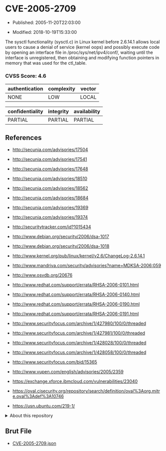 # CVE-2005-2709

- Published: 2005-11-20T22:03:00

- Modified: 2018-10-19T15:33:00

The sysctl functionality (sysctl.c) in Linux kernel before 2.6.14.1 allows local users to cause a denial of service (kernel oops) and possibly execute code by opening an interface file in /proc/sys/net/ipv4/conf/, waiting until the interface is unregistered, then obtaining and modifying function pointers in memory that was used for the ctl_table.

### CVSS Score: **4.6**

| authentication | complexity | vector |
| --- | --- | --- |
| NONE | LOW | LOCAL |

| confidentiality | integrity | availability |
| --- | --- | --- |
| PARTIAL | PARTIAL | PARTIAL |

## References

* http://secunia.com/advisories/17504

* http://secunia.com/advisories/17541

* http://secunia.com/advisories/17648

* http://secunia.com/advisories/18510

* http://secunia.com/advisories/18562

* http://secunia.com/advisories/18684

* http://secunia.com/advisories/19369

* http://secunia.com/advisories/19374

* http://securitytracker.com/id?1015434

* http://www.debian.org/security/2006/dsa-1017

* http://www.debian.org/security/2006/dsa-1018

* http://www.kernel.org/pub/linux/kernel/v2.6/ChangeLog-2.6.14.1

* http://www.mandriva.com/security/advisories?name=MDKSA-2006:059

* http://www.osvdb.org/20676

* http://www.redhat.com/support/errata/RHSA-2006-0101.html

* http://www.redhat.com/support/errata/RHSA-2006-0140.html

* http://www.redhat.com/support/errata/RHSA-2006-0190.html

* http://www.redhat.com/support/errata/RHSA-2006-0191.html

* http://www.securityfocus.com/archive/1/427980/100/0/threaded

* http://www.securityfocus.com/archive/1/427981/100/0/threaded

* http://www.securityfocus.com/archive/1/428028/100/0/threaded

* http://www.securityfocus.com/archive/1/428058/100/0/threaded

* http://www.securityfocus.com/bid/15365

* http://www.vupen.com/english/advisories/2005/2359

* https://exchange.xforce.ibmcloud.com/vulnerabilities/23040

* https://oval.cisecurity.org/repository/search/definition/oval%3Aorg.mitre.oval%3Adef%3A10746

* https://usn.ubuntu.com/219-1/

<details>
<summary>About this repository</summary> 

  This repository is part of the project [Live Hack CVE](https://github.com/Live-Hack-CVE). Main website can be found [www.live-hack.org](https://www.live-hack.org) 
  
  Made by [Sn0wAlice](https://github.com/Sn0wAlice) for the people that care about security and need to have a feed of the latest CVEs. Hope you enjoy it, don't forget to star the repo and follow me on [Twitter](https://twitter.com/Sn0wAlice) and [Github](https://github.com/Sn0wAlice). And that is my [personnal website](https://www.alice-snow.me/)

  - [Home Page](https://github.com/Live-Hack-CVE)
  - [Framework](https://github.com/Live-Hack-CVE/cve-framework)
  - [CVE database](https://github.com/Live-Hack-CVE/full_database)
  - [Changelog](https://github.com/Live-Hack-CVE/Changelog)
</details>

## Brut File

* [CVE-2005-2709.json](https://raw.githubusercontent.com/Live-Hack-CVE/full_database/main/cves/2005/CVE-2005-2709.json)

